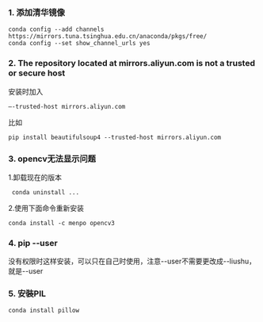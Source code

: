 ### 1. 添加清华镜像
    conda config --add channels https://mirrors.tuna.tsinghua.edu.cn/anaconda/pkgs/free/
    conda config --set show_channel_urls yes
    
### 2. The repository located at mirrors.aliyun.com is not a trusted or secure host
安装时加入

    –-trusted-host mirrors.aliyun.com
比如

    pip install beautifulsoup4 --trusted-host mirrors.aliyun.com

### 3. opencv无法显示问题
1.卸载现在的版本  

     conda uninstall ...
2.使用下面命令重新安装  

    conda install -c menpo opencv3


### 4. pip --user
  没有权限时这样安装，可以只在自己时使用，注意--user不需要更改成--liushu，就是--user


### 5. 安裝PIL
    conda install pillow
